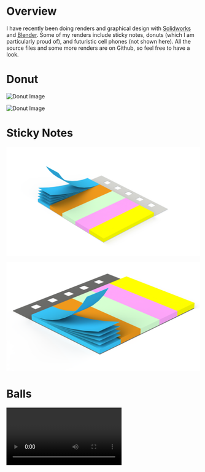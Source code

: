 # Overview

I have recently been doing renders and graphical design with [Solidworks](https://www.solidworks.com) and [Blender](https://www.blender.org). Some of my renders include sticky notes, donuts (which I am particularly proud of), and futuristic cell phones (not shown here). All the source files and some more renders are on Github, so feel free to have a look.

# Donut

![Donut Image](donut/donut7.png)

![Donut Image](donut/donut1.png)

# Sticky Notes

![Sticky Notes Image](sticky_notes/stickynotes.png)

![Sticky Notes Image](sticky_notes/stickynotes2.png)

# Balls

<video src='balls/balls.mp4'></video>

